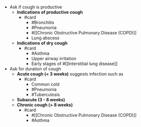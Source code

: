 - Ask if cough is productive
	- **Indications of productive cough**
		- #card
			- #Bronchitis
			- #Pneumonia
			- #[[Chronic Obstructive Pulmonary Disease (COPD)]]
			- Lung abscess
	- **Indications of dry cough**
		- #card
			- #Asthma
			- Upper airway irritation
			- Early stages of #[[Interstitial lung disease]]
- Ask for duration of cough
	- **Acute cough (< 3 weeks)** suggests infection such as
		- #card
			- Common cold
			- #Pneumonia
			- #Tuberculosis
	- **Subacute (3 - 8 weeks)**
	- **Chronic cough (> 8 weeks)**
		- #card
			- #[[Chronic Obstructive Pulmonary Disease (COPD)]]
			- #Asthma